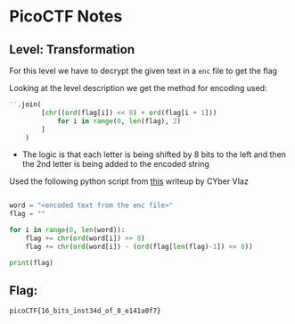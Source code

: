 # PicoCTF Notes
## Level: Transformation

For this level we have to decrypt the given text in a `enc` file to get the flag

Looking at the level description we get the method for encoding used:

```python
''.join(
        [chr((ord(flag[i]) << 8) + ord(flag[i + 1])) 
            for i in range(0, len(flag), 2)
        ]
    )
```

* The logic is that each letter is being shifted by 8 bits to the left and then the 2nd letter is being added to the encoded string

Used the following python script from [this](https://medium.com/@CYberVIaz/pico-ctf-transformation-writeups-a5496cb3377b) writeup by CYber VIaz

```python

word = "<encoded text from the enc file>"
flag = ""

for i in range(0, len(word)):
    flag += chr(ord(word[i]) >> 8)
    flag += chr(ord(word[i]) - (ord(flag[len(flag)-1]) << 8))

print(flag)

```

## Flag:
``` picoCTF{16_bits_inst34d_of_8_e141a0f7} ```